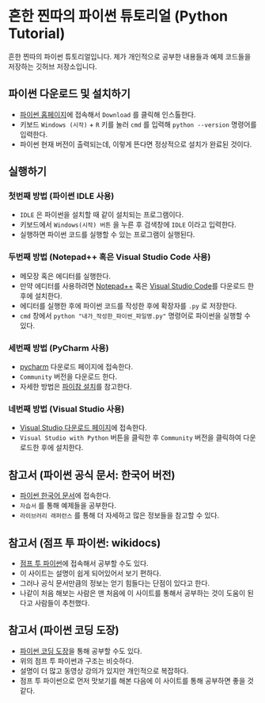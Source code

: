 # 흔한 찐따의 파이썬 튜토리얼 (Python Tutorial)
흔한 찐따의 파이썬 튜토리얼입니다.
제가 개인적으로 공부한 내용들과 예제 코드들을 저장하는 깃허브 저장소입니다.

## 파이썬 다운로드 및 설치하기
- [파이썬 홈페이지](https://www.python.org/)에 접속해서 `Download` 를 클릭해 인스톨한다.
- 키보드 `Windows (시작)` + `R` 키를 눌러 `cmd` 를 입력해 `python --version` 명령어를 입력한다.
- 파이썬 현재 버전이 출력되는데, 이렇게 뜬다면 정상적으로 설치가 완료된 것이다.

## 실행하기

### 첫번째 방법 (파이썬 IDLE 사용)
- `IDLE` 은 파이썬을 설치할 때 같이 설치되는 프로그램이다.
- 키보드에서 `Windows(시작) 버튼` 을 누른 후 검색창에 `IDLE` 이라고 입력한다.
- 실행하면 파이썬 코드를 실행할 수 있는 프로그램이 실행된다.

### 두번째 방법 (Notepad++ 혹은 Visual Studio Code 사용)
- 메모장 혹은 에디터를 실행한다.
- 만약 에디터를 사용하려면 [Notepad++](https://notepad-plus-plus.org/downloads/) 혹은 [Visual Studio Code](https://code.visualstudio.com/download)를 다운로드 한 후에 설치한다.
- 에디터를 실행한 후에 파이썬 코드를 작성한 후에 확장자를 `.py` 로 저장한다.
- `cmd` 창에서 `python "내가_작성한_파이썬_파일명.py"` 명령어로 파이썬을 실행할 수 있다.

### 세번째 방법 (PyCharm 사용)
- [pycharm](https://www.jetbrains.com/ko-kr/pycharm/download/#section=windows) 다운로드 페이지에 접속한다.
- `Community` 버전을 다운로드 한다.
- 자세한 방법은 [파이참 설치](https://wikidocs.net/21953)를 참고한다.

### 네번째 방법 (Visual Studio 사용)
- [Visual Studio 다운로드 페이지](https://visualstudio.microsoft.com/ko/vs/features/python/)에 접속한다.
- `Visual Studio with Python` 버튼을 클릭한 후 `Community` 버전을 클릭하여 다운로드한 후에 설치한다.

## 참고서 (파이썬 공식 문서: 한국어 버전)
- [파이썬 한국어 문서](https://docs.python.org/ko/3/)에 접속한다.
- `자습서` 를 통해 예제들을 공부한다.
- `라이브러리 래퍼런스` 를 통해 더 자세하고 많은 정보들을 참고할 수 있다.

## 참고서 (점프 투 파이썬: wikidocs)
- [점프 투 파이썬](https://wikidocs.net/book/1)에 접속해서 공부할 수도 있다.
- 이 사이트는 설명이 쉽게 되어있어서 보기 편하다.
- 그러나 공식 문서만큼의 정보는 얻기 힘들다는 단점이 있다고 한다.
- 나같이 처음 해보는 사람은 맨 처음에 이 사이트를 통해서 공부하는 것이 도움이 된다고 사람들이 추천했다.

## 참고서 (파이썬 코딩 도장)
- [파이썬 코딩 도장](https://dojang.io/course/view.php?id=7)을 통해 공부할 수도 있다.
- 위의 점프 투 파이썬과 구조는 비슷하다.
- 설명이 더 많고 동영상 강의가 있지만 개인적으로 복잡하다.
- 점프 투 파이썬으로 먼저 맛보기를 해본 다음에 이 사이트를 통해 공부하면 좋을 것 같다.
